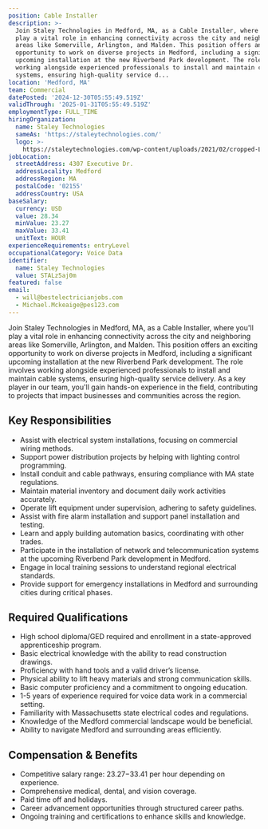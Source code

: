 ```yaml
---
position: Cable Installer
description: >-
  Join Staley Technologies in Medford, MA, as a Cable Installer, where you'll
  play a vital role in enhancing connectivity across the city and neighboring
  areas like Somerville, Arlington, and Malden. This position offers an exciting
  opportunity to work on diverse projects in Medford, including a significant
  upcoming installation at the new Riverbend Park development. The role involves
  working alongside experienced professionals to install and maintain cable
  systems, ensuring high-quality service d...
location: 'Medford, MA'
team: Commercial
datePosted: '2024-12-30T05:55:49.519Z'
validThrough: '2025-01-31T05:55:49.519Z'
employmentType: FULL_TIME
hiringOrganization:
  name: Staley Technologies
  sameAs: 'https://staleytechnologies.com/'
  logo: >-
    https://staleytechnologies.com/wp-content/uploads/2021/02/cropped-Logo_StaleyTechnologies.png
jobLocation:
  streetAddress: 4307 Executive Dr.
  addressLocality: Medford
  addressRegion: MA
  postalCode: '02155'
  addressCountry: USA
baseSalary:
  currency: USD
  value: 28.34
  minValue: 23.27
  maxValue: 33.41
  unitText: HOUR
experienceRequirements: entryLevel
occupationalCategory: Voice Data
identifier:
  name: Staley Technologies
  value: STALz5aj0m
featured: false
email:
  - will@bestelectricianjobs.com
  - Michael.Mckeaige@pes123.com
---
```




Join Staley Technologies in Medford, MA, as a Cable Installer, where you'll play a vital role in enhancing connectivity across the city and neighboring areas like Somerville, Arlington, and Malden. This position offers an exciting opportunity to work on diverse projects in Medford, including a significant upcoming installation at the new Riverbend Park development. The role involves working alongside experienced professionals to install and maintain cable systems, ensuring high-quality service delivery. As a key player in our team, you'll gain hands-on experience in the field, contributing to projects that impact businesses and communities across the region.

## Key Responsibilities
- Assist with electrical system installations, focusing on commercial wiring methods.
- Support power distribution projects by helping with lighting control programming.
- Install conduit and cable pathways, ensuring compliance with MA state regulations.
- Maintain material inventory and document daily work activities accurately.
- Operate lift equipment under supervision, adhering to safety guidelines.
- Assist with fire alarm installation and support panel installation and testing.
- Learn and apply building automation basics, coordinating with other trades.
- Participate in the installation of network and telecommunication systems at the upcoming Riverbend Park development in Medford.
- Engage in local training sessions to understand regional electrical standards.
- Provide support for emergency installations in Medford and surrounding cities during critical phases.

## Required Qualifications
- High school diploma/GED required and enrollment in a state-approved apprenticeship program.
- Basic electrical knowledge with the ability to read construction drawings.
- Proficiency with hand tools and a valid driver’s license.
- Physical ability to lift heavy materials and strong communication skills.
- Basic computer proficiency and a commitment to ongoing education.
- 1-5 years of experience required for voice data work in a commercial setting.
- Familiarity with Massachusetts state electrical codes and regulations.
- Knowledge of the Medford commercial landscape would be beneficial.
- Ability to navigate Medford and surrounding areas efficiently.

## Compensation & Benefits
- Competitive salary range: $23.27-$33.41 per hour depending on experience.
- Comprehensive medical, dental, and vision coverage.
- Paid time off and holidays.
- Career advancement opportunities through structured career paths.
- Ongoing training and certifications to enhance skills and knowledge.